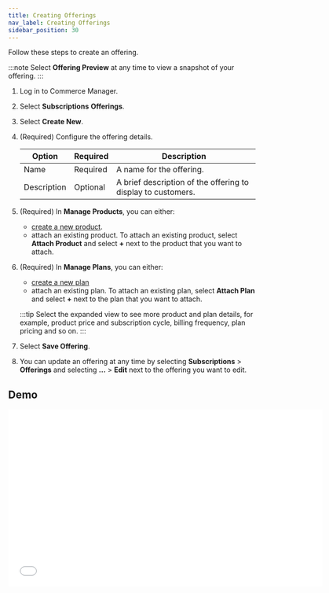 ```yaml
---
title: Creating Offerings
nav_label: Creating Offerings
sidebar_position: 30
---
```


Follow these steps to create an offering.

:::note
Select **Offering Preview** at any time to view a snapshot of your offering.
:::

1. Log in to Commerce Manager.
2. Select **Subscriptions** **Offerings**.
3. Select **Create New**.
4. (Required) Configure the offering details.

   | Option      | Required | Description                                                  |
   |-------------|----------|--------------------------------------------------------------|
   | Name        | Required | A name for the offering.                                     |
   | Description | Optional | A brief description of the offering to display to customers. |

5. (Required) In **Manage Products**, you can either:

   - [create a new product](/docs/commerce-manager/subscriptions/products/managing-products-cm).
   - attach an existing product. To attach an existing product, select **Attach Product** and select **+** next to the product that you want to attach.
6. (Required) In **Manage Plans**, you can either:

   - [create a new plan](/docs/commerce-manager/subscriptions/subscription-plans/managing-subscription-plans-cm)
   - attach an existing plan. To attach an existing plan, select **Attach Plan** and select **+** next to the plan that you want to attach.

   :::tip
   Select the expanded view to see more product and plan details, for example, product price and subscription cycle, billing frequency, plan pricing and so on.
   :::
7. Select **Save Offering**.
8. You can update an offering at any time by selecting **Subscriptions** > **Offerings** and selecting **...** > **Edit** next to the offering you want to edit.

## Demo

<iframe class="vidyard_iframe" title="Getting Started with Elastic Path Subscriptions" src="//play.vidyard.com/7ydBC7uNBwmiAJyC6LUGiQ.html?" width="640" height="360" scrolling="no" frameborder="0" allowtransparency="true" allowfullscreen referrerpolicy="no-referrer-when-downgrade"></iframe>




